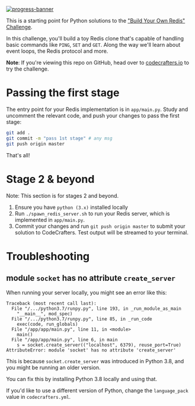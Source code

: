 [![progress-banner](https://backend.codecrafters.io/progress/redis/ba784c71-950f-473c-866f-108c4243ede5)](https://app.codecrafters.io/users/codecrafters-bot?r=2qF)

This is a starting point for Python solutions to the
["Build Your Own Redis" Challenge](https://codecrafters.io/challenges/redis).

In this challenge, you'll build a toy Redis clone that's capable of handling
basic commands like `PING`, `SET` and `GET`. Along the way we'll learn about
event loops, the Redis protocol and more.

**Note**: If you're viewing this repo on GitHub, head over to
[codecrafters.io](https://codecrafters.io) to try the challenge.

# Passing the first stage

The entry point for your Redis implementation is in `app/main.py`. Study and
uncomment the relevant code, and push your changes to pass the first stage:

```sh
git add .
git commit -m "pass 1st stage" # any msg
git push origin master
```

That's all!

# Stage 2 & beyond

Note: This section is for stages 2 and beyond.

1. Ensure you have `python (3.x)` installed locally
1. Run `./spawn_redis_server.sh` to run your Redis server, which is implemented
   in `app/main.py`.
1. Commit your changes and run `git push origin master` to submit your solution
   to CodeCrafters. Test output will be streamed to your terminal.

# Troubleshooting

## module `socket` has no attribute `create_server`

When running your server locally, you might see an error like this:

```
Traceback (most recent call last):
  File "/.../python3.7/runpy.py", line 193, in _run_module_as_main
    "__main__", mod_spec)
  File "/.../python3.7/runpy.py", line 85, in _run_code
    exec(code, run_globals)
  File "/app/app/main.py", line 11, in <module>
    main()
  File "/app/app/main.py", line 6, in main
    s = socket.create_server(("localhost", 6379), reuse_port=True)
AttributeError: module 'socket' has no attribute 'create_server'
```

This is because `socket.create_server` was introduced in Python 3.8, and you
might be running an older version.

You can fix this by installing Python 3.8 locally and using that.

If you'd like to use a different version of Python, change the `language_pack`
value in `codecrafters.yml`.
